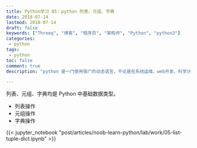 ```yaml
---
title: Python学习 05：python 列表、元组、字典
date: 2018-07-14
lastmod: 2018-07-14
draft: false
keywords: ["Threeq", "博客", "程序员", "架构师", "Python", "python3"]
categories:
 - python
tags:
 - python
toc: false
comment: true
description: "python 是一门使用很广的动态语言，不论是在系统运维、web开发、科学计算、机器学习、图像处理等领域都有 python 的身影。当然这些都不能作为你要学习 python 的理由，学习他的唯一理由就是：你热爱 python。他不是最快的语言，也不是使用最多的语言，但是 python 可以提高你日常处理琐事的效率，并且顺带可以干一些很酷的事情：人生苦短，我用 pytho。"

---
```


列表、元组、字典均是 Python 中基础数据类型。

* 列表操作
* 元组操作
* 字典操作

<!--more-->

{{< jupyter_notebook "post/articles/noob-learn-python/lab/work/05-list-tuple-dict.ipynb" >}}

